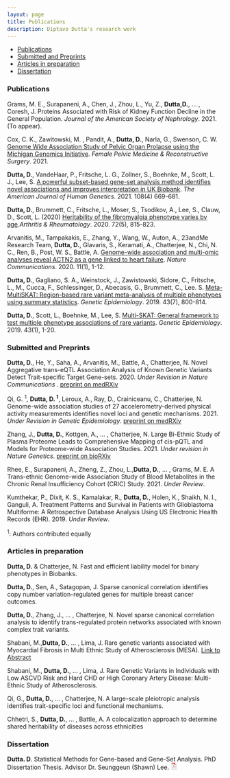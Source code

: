 ```yaml
---
layout: page
title: Publications
description: Diptavo Dutta's research work
---
```


<div class="navbar">
    <div class="navbar-inner">
        <ul class="nav">
            <li><a href="#articles">Publications</a></li>
            <li><a href="#submitted">Submitted and Preprints </a></li>
            <li><a href="#Working">Articles in preparation</a></li>            
            <li><a href="#dissertation">Dissertation</a></li>
        </ul>
    </div>
</div>


### <a name="articles"></a> Publications

 
Grams, M. E., Surapaneni, A., Chen, J., Zhou, L., Yu, Z., **Dutta,D.**, ... , Coresh, J. Proteins Associated with Risk of Kidney Function Decline in the General Population. *Journal of the American Society of Nephrology*. 2021. (To appear).

Cox, C. K., Zawitowski, M. , Pandit, A., **Dutta, D.**, Narla, G., Swenson, C. W. [Genome Wide Association Study of Pelvic Organ Prolapse using the Michigan Genomics Initiative](https://europepmc.org/article/med/34027909). *Female Pelvic Medicine & Reconstructive Surgery*. 2021.

 **Dutta, D.**, VandeHaar, P., Fritsche, L. G., Zollner, S., Boehnke, M., Scott, L. J., Lee, S. [A powerful subset-based gene-set analysis method identifies novel associations and improves interpretation in UK Biobank](https://www.sciencedirect.com/science/article/abs/pii/S0002929721000586). *The American Journal of Human Genetics*. 2021. 108(4) 669-681. 

**Dutta, D.**, Brummett, C., Fritsche, L., Moser, S., Tsodikov, A., Lee, S., Clauw, D., Scott, L. (2020) [Heritability of the fibromyalgia phenotype varies by age](https://onlinelibrary.wiley.com/doi/abs/10.1002/art.41171).*Arthritis & Rheumatology*. 2020. 72(5), 815-823.

Arvanitis, M., Tampakakis, E., Zhang, Y., Wang, W., Auton, A., 23andMe Research Team, **Dutta, D.**, Glavaris, S., Keramati, A., Chatterjee, N., Chi, N. C., Ren, B., Post, W. S., Battle, A. [Genome-wide association and multi-omic analyses reveal ACTN2 as a gene linked to heart failure](https://www.nature.com/articles/s41467-020-14843-7). *Nature Communications*. 2020. 11(1), 1-12.

**Dutta, D.**, Gagliano, S. A., Weinstock, J., Zawistowski, Sidore, C., Fritsche, L., M., Cucca, F., Schlessinger, D., Abecasis, G., Brummett, C.,  Lee. S. [Meta-MultiSKAT: Region-based rare variant meta-analysis of multiple phenotypes using summary statistics](https://www.ncbi.nlm.nih.gov/pmc/articles/PMC7006736/). *Genetic Epidemiology*. 2019. 43(7), 800-814.

**Dutta, D.**, Scott, L., Boehnke, M., Lee, S. [Multi-SKAT: General framework to test multiple phenotype associations of rare variants](https://pubmed.ncbi.nlm.nih.gov/30298564/]).  *Genetic Epidemiology*. 2019. 43(1), 1-20.

  

### <a name="submitted"></a> Submitted and Preprints

**Dutta, D.**, He, Y., Saha, A., Arvanitis, M., Battle, A., Chatterjee, N. Novel Aggregative trans-eQTL Association Analysis of Known Genetic Variants Detect Trait-specific Target Gene-sets.  2020. *Under Revision in Nature Communications* . [preprint on medRXiv](https://www.medrxiv.org/content/10.1101/2020.09.29.20204388v2)

Qi, G. <sup> 1</sup>, **Dutta, D.<sup> 1</sup>**, Leroux, A., Ray, D., Crainiceanu, C., Chatterjee, N. Genome-wide association studies of 27 accelerometry-derived physical activity measurements identifies novel loci and genetic mechanisms. 2021. *Under Revision in Genetic Epidemiology*. [preprint on medRXiv](https://www.medrxiv.org/content/10.1101/2021.02.15.21251499v2)

Zhang, J., **Dutta, D.**, Kottgen, A., ... , Chatterjee, N. Large Bi-Ethnic Study of Plasma Proteome Leads to Comprehensive Mapping of cis-pQTL and Models for Proteome-wide Association Studies. 2021. *Under revision in Nature Genetics*. [preprint on bioRXiv](https://www.biorxiv.org/content/10.1101/2021.03.15.435533v1.abstract)

Rhee, E., Surapaneni, A., Zheng, Z., Zhou, L.,**Dutta, D.**, ... , Grams, M. E. A Trans-ethnic Genome-wide Association Study of Blood Metabolites in the Chronic Renal Insufficiency Cohort (CRIC) Study. 2021. *Under Review*.

Kumthekar, P., Dixit, K. S., Kamalakar, R., **Dutta, D.**, Holen, K., Shaikh, N. I., Ganguli, A. Treatment Patterns and Survival in Patients with Glioblastoma Multiforme: A Retrospective Database Analysis Using US Electronic Health Records (EHR). 2019. *Under Review*.

<sup>1</sup>: Authors contributed equally

### <a name="Working"></a> Articles in preparation

**Dutta, D.** & Chatterjee, N. Fast and efficient liability model for binary phenotypes in Biobanks.

**Dutta, D.**, Sen, A., Satagopan, J. Sparse canonical correlation identifies copy number variation-regulated genes for multiple breast cancer outcomes.

**Dutta, D.**, Zhang, J., ... , Chatterjee, N. Novel sparse canonical correlation analysis to identify trans-regulated protein networks associated with known complex trait variants.

Shabani, M.,**Dutta, D.**, ... , Lima, J. Rare genetic variants associated with Myocardial Fibrosis in Multi Ethnic Study of Atherosclerosis (MESA). [Link to Abstract](https://www.jacc.org/doi/full/10.1016/S0735-1097%2821%2902202-6)

Shabani, M., **Dutta, D.**, ... , Lima, J. Rare Genetic Variants in Individuals with Low ASCVD Risk and Hard CHD or High Coronary Artery Disease: Multi-Ethnic Study of Atherosclerosis.

Qi, G., **Dutta, D.**, ... , Chatterjee, N. A large-scale pleiotropic analysis identifies trait-specific loci and functional mechanisms.

Chhetri, S., **Dutta, D.**, ... , Battle, A. A colocalization approach to determine shared heritability of diseases across ethnicities


### <a name="dissertation"></a> Dissertation


**Dutta. D**. Statistical Methods for Gene-based and Gene-Set Analysis. PhD Dissertation Thesis. Advisor Dr. Seunggeun (Shawn) Lee. [![pdf](icons16/pdf-icon.png)](diptavo_1.pdf)








